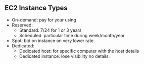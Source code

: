 ## EC2 Instance Types

* On-demand: pay for your using 
* Reserved:
    * Standard: 7/24 for 1 or 3 years 
    * Scheduled: particular time during week/month/year
* Spot: bid on instance on very lower rate. 
* Dedicated:  
    * Dedicated host: for specific computer with the host details 
    * Dedicated instance: lose visibility no details.
